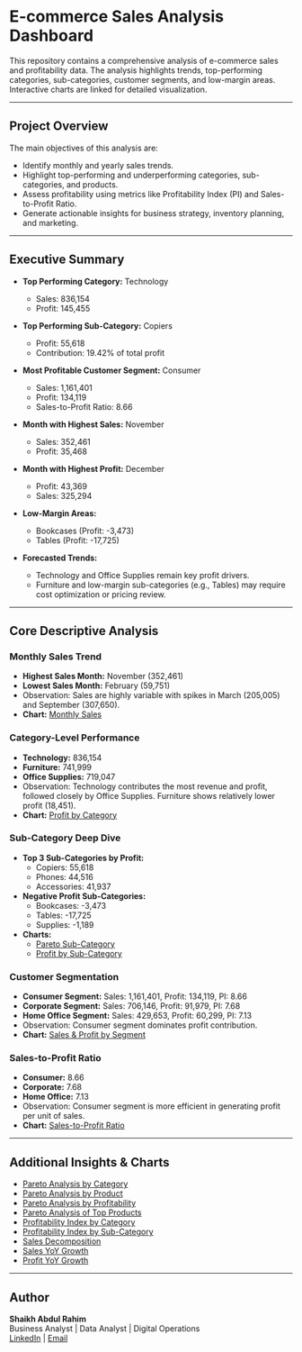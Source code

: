 # E-commerce Sales Analysis Dashboard

This repository contains a comprehensive analysis of e-commerce sales and profitability data. The analysis highlights trends, top-performing categories, sub-categories, customer segments, and low-margin areas. Interactive charts are linked for detailed visualization.

---

## Project Overview

The main objectives of this analysis are:

- Identify monthly and yearly sales trends.  
- Highlight top-performing and underperforming categories, sub-categories, and products.  
- Assess profitability using metrics like Profitability Index (PI) and Sales-to-Profit Ratio.  
- Generate actionable insights for business strategy, inventory planning, and marketing.  

---

## Executive Summary

- **Top Performing Category:** Technology  
  - Sales: 836,154  
  - Profit: 145,455  

- **Top Performing Sub-Category:** Copiers  
  - Profit: 55,618  
  - Contribution: 19.42% of total profit  

- **Most Profitable Customer Segment:** Consumer  
  - Sales: 1,161,401  
  - Profit: 134,119  
  - Sales-to-Profit Ratio: 8.66  

- **Month with Highest Sales:** November  
  - Sales: 352,461  
  - Profit: 35,468  

- **Month with Highest Profit:** December  
  - Profit: 43,369  
  - Sales: 325,294  

- **Low-Margin Areas:**  
  - Bookcases (Profit: -3,473)  
  - Tables (Profit: -17,725)  

- **Forecasted Trends:**  
  - Technology and Office Supplies remain key profit drivers.  
  - Furniture and low-margin sub-categories (e.g., Tables) may require cost optimization or pricing review.

---

## Core Descriptive Analysis

### Monthly Sales Trend
- **Highest Sales Month:** November (352,461)  
- **Lowest Sales Month:** February (59,751)  
- Observation: Sales are highly variable with spikes in March (205,005) and September (307,650).  
- **Chart:** [Monthly Sales](https://sabdulraheem.github.io/ecommerce-sales-analysis/monthly_sales.html)  

### Category-Level Performance
- **Technology:** 836,154  
- **Furniture:** 741,999  
- **Office Supplies:** 719,047  
- Observation: Technology contributes the most revenue and profit, followed closely by Office Supplies. Furniture shows relatively lower profit (18,451).  
- **Chart:** [Profit by Category](https://sabdulraheem.github.io/ecommerce-sales-analysis/Profit_by_category.html)  

### Sub-Category Deep Dive
- **Top 3 Sub-Categories by Profit:**  
  - Copiers: 55,618  
  - Phones: 44,516  
  - Accessories: 41,937  
- **Negative Profit Sub-Categories:**  
  - Bookcases: -3,473  
  - Tables: -17,725  
  - Supplies: -1,189  
- **Charts:**  
  - [Pareto Sub-Category](https://sabdulraheem.github.io/ecommerce-sales-analysis/Pareto_SubCategory.html)  
  - [Profit by Sub-Category](https://sabdulraheem.github.io/ecommerce-sales-analysis/Profit_by_subcategory.html)  

### Customer Segmentation
- **Consumer Segment:** Sales: 1,161,401, Profit: 134,119, PI: 8.66  
- **Corporate Segment:** Sales: 706,146, Profit: 91,979, PI: 7.68  
- **Home Office Segment:** Sales: 429,653, Profit: 60,299, PI: 7.13  
- Observation: Consumer segment dominates profit contribution.  
- **Chart:** [Sales & Profit by Segment](https://sabdulraheem.github.io/ecommerce-sales-analysis/sales_profit_by_segment.html)  

### Sales-to-Profit Ratio
- **Consumer:** 8.66  
- **Corporate:** 7.68  
- **Home Office:** 7.13  
- Observation: Consumer segment is more efficient in generating profit per unit of sales.  
- **Chart:** [Sales-to-Profit Ratio](https://sabdulraheem.github.io/ecommerce-sales-analysis/Sales-to-ProfitRatio(LowerisBetter).html)  

---

## Additional Insights & Charts

- [Pareto Analysis by Category](https://sabdulraheem.github.io/ecommerce-sales-analysis/Pareto_Category.html)  
- [Pareto Analysis by Product](https://sabdulraheem.github.io/ecommerce-sales-analysis/Pareto_Product.html)  
- [Pareto Analysis by Profitability](https://sabdulraheem.github.io/ecommerce-sales-analysis/Pareto_Profitability.html)  
- [Pareto Analysis of Top Products](https://sabdulraheem.github.io/ecommerce-sales-analysis/Pareto_TopProducts.html)  
- [Profitability Index by Category](https://sabdulraheem.github.io/ecommerce-sales-analysis/ProfitabilityIndexbyCategory.html)  
- [Profitability Index by Sub-Category](https://sabdulraheem.github.io/ecommerce-sales-analysis/ProfitabilityIndexbysub-Category.html)  
- [Sales Decomposition](https://sabdulraheem.github.io/ecommerce-sales-analysis/Sales_Decomposition.html)  
- [Sales YoY Growth](https://sabdulraheem.github.io/ecommerce-sales-analysis/salesYoYGrowthPlot.html)  
- [Profit YoY Growth](https://sabdulraheem.github.io/ecommerce-sales-analysis/ProfitYoYGrowthPlot.html)  

---

## Author

**Shaikh Abdul Rahim**  
Business Analyst | Data Analyst | Digital Operations  
[LinkedIn](https://www.linkedin.com/in/shaikhabdulraheem) | [Email](mailto:abdulrahimanalyst@gmail.com)
